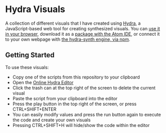 # Hydra Visuals

A collection of different visuals that I have created using [Hydra](https://github.com/ojack/hydra), a JavaScript-based web tool for creating synthesized visuals. You can [use it in your browser](https://hydra.ojack.xyz/), download it as a [package with the Atom IDE](https://atom.io/packages/atom-hydra), or connect it to your own webpage with [the hydra-synth engine, via npm](https://www.npmjs.com/package/hydra-synth).

## Getting Started 

To use these visuals: 
- Copy one of the scripts from this repository to your clipboard
- Open the [Online Hydra Editor](https://hydra.ojack.xyz/)
- Click the trash can at the top right of the screen to delete the current visual
- Paste the script from your clipboard into the editor
- Press the play button in the top right of the screen, or press CTRL+SHIFT+ENTER
- You can easily modify values and press the run button again to execute the code and create your own visuals
- Pressing CTRL+SHIFT+H will hide/show the code within the editor
